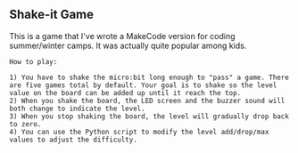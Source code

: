 ## Shake-it Game

This is a game that I've wrote a MakeCode version for coding summer/winter camps. It was actually quite popular among kids.

```
How to play:

1) You have to shake the micro:bit long enough to "pass" a game. There are five games total by default. Your goal is to shake so the level value on the board can be added up until it reach the top.
2) When you shake the board, the LED screen and the buzzer sound will both change to indicate the level.
3) When you stop shaking the board, the level will gradually drop back to zero.
4) You can use the Python script to modify the level add/drop/max values to adjust the difficulty.
```
